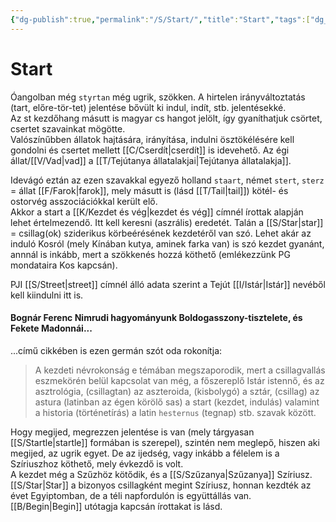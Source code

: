 ```yaml
---
{"dg-publish":true,"permalink":"/S/Start/","title":"Start","tags":["dg_uploaded"],"created":"2023-11-01T05:30","updated":"2023-11-02T04:39"}
---
```



# Start

Óangolban még `styrtan` még ugrik, szökken. A hirtelen irányváltoztatás (tart, előre-tör-tet) jelentése bővült ki indul, indít, stb. jelentésekké.  
Az st kezdőhang másutt is magyar cs hangot jelölt, így gyaníthatjuk csörtet, csertet szavainkat mögötte.  
Valószínűbben állatok hajtására, irányítása, indulni ösztökélésére kell gondolni és csertet mellett [[C/Cserdít\|cserdít]] is idevehető. Az égi állat/[[V/Vad\|vad]] a [[T/Tejútanya állatalakjai\|Tejútanya állatalakja]].  

Idevágó eztán az ezen szavakkal egyező holland `staart`, német `stert`, `sterz` = állat [[F/Farok\|farok]], mely másutt is (lásd [[T/Tail\|tail]]) kötél- és ostorvég asszociációkkal került elő.  
Akkor a start a [[K/Kezdet és vég\|kezdet és vég]] címnél írottak alapján lehet értelmezendő. Itt kell keresni (aszrális) eredetét. Talán a [[S/Star\|star]] = csillag(ok) sziderikus körbeérésének kezdetéről van szó. Lehet akár az induló Kosról (mely Kínában kutya, aminek farka van) is szó kezdet gyanánt, annnál is inkább, mert a szökkenés hozzá köthető (emlékezzünk PG mondataira Kos kapcsán).  

PJI [[S/Street\|street]] címnél álló adata szerint a Tejút [[I/Istár\|Istár]] nevéből kell kiindulni itt is.  

#### Bognár Ferenc Nimrudi hagyományunk Boldogasszony-tisztelete, és Fekete Madonnái...

...című cikkében is ezen germán szót oda rokonítja:  
> A kezdeti névrokonság e témában megszaporodik, mert a csillagvallás eszmekörén belül kapcsolat van még, a főszereplő Istár istennő, és az asztrológia, (csillagtan) az aszteroida, (kisbolygó) a sztár, (csillag) az astura (latinban az égen körölő sas) a start (kezdet, indulás) valamint a historia (történetírás) a latin `hesternus` (tegnap) stb. szavak között.  

Hogy megijed, megrezzen jelentése is van (mely tárgyasan [[S/Startle\|startle]] formában is szerepel), szintén nem meglepő, hiszen aki megijed, az ugrik egyet. De az ijedség, vagy inkább a félelem is a Szíriuszhoz köthető, mely évkezdő is volt.  
A kezdet még a Szűzhöz kötődik, és a [[S/Szűzanya\|Szűzanya]] Szíriusz. [[S/Star\|Star]] a bizonyos csillagként megint Szíriusz, honnan kezdték az évet Egyiptomban, de a téli napfordulón is együttállás van.  
[[B/Begin\|Begin]] utótagja kapcsán írottakat is lásd.  